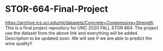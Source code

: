 # STOR-664-Final-Project
https://archive.ics.uci.edu/ml/datasets/Concrete+Compressive+Strength
This is a final project repository for UNC 2020 FALL STOR 664.
The project use the dataset from the above link and everything will be added.
Description to be updated soon.
We will see if we are able to predict the wine quality!!
